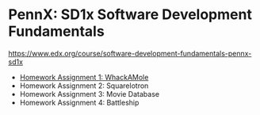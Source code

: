 # PennX: SD1x Software Development Fundamentals
https://www.edx.org/course/software-development-fundamentals-pennx-sd1x
* [Homework Assignment 1: WhackAMole](https://courses.edx.org/courses/course-v1:PennX+SD1x+2T2017/courseware/6bf44b6eecab4a0f824ee8ef0949f44b/af971c95ae0a429ba9ab7fff54d9bd1b/?activate_block_id=block-v1%3APennX%2BSD1x%2B2T2017%2Btype%40sequential%2Bblock%40af971c95ae0a429ba9ab7fff54d9bd1b)
* Homework Assignment 2: Squarelotron
* Homework Assignment 3: Movie Database
* Homework Assignment 4: Battleship
